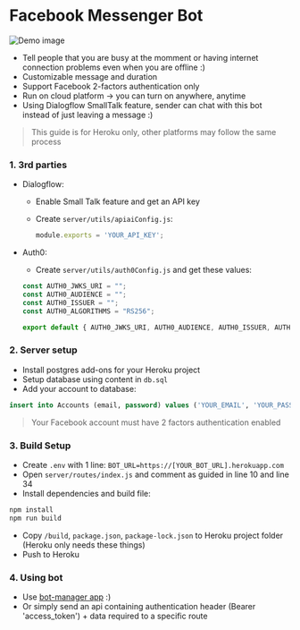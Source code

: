 # Facebook Messenger Bot
![Demo image](https://image.ibb.co/gakSO8/Screenshot_from_2018_05_19_23_27_50.png)
<br/>
- Tell people that you are busy at the momment or having internet connection problems even when you are offline :)
- Customizable message and duration
- Support Facebook 2-factors authentication only
- Run on cloud platform -> you can turn on anywhere, anytime
- Using Dialogflow SmallTalk feature, sender can chat with this bot instead of just leaving a message :)
>This guide is for Heroku only, other platforms may follow the same process

### 1. 3rd parties

* Dialogflow:
	* Enable Small Talk feature and get an API key
	* Create ```server/utils/apiaiConfig.js```:

		```javascript
        module.exports = 'YOUR_API_KEY';
        ```
* Auth0:
	* Create ```server/utils/auth0Config.js``` and get these values:

    ```javascript
    const AUTH0_JWKS_URI = "";
	const AUTH0_AUDIENCE = "";
	const AUTH0_ISSUER = "";
	const AUTH0_ALGORITHMS = "RS256";

	export default { AUTH0_JWKS_URI, AUTH0_AUDIENCE, AUTH0_ISSUER, AUTH0_ALGORITHMS }
    ```

### 2. Server setup

- Install postgres add-ons for your Heroku project
- Setup database using content in ```db.sql```
- Add your account to database:
```sql
insert into Accounts (email, password) values ('YOUR_EMAIL', 'YOUR_PASSWORD');
```
>Your Facebook account must have 2 factors authentication enabled

### 3. Build Setup
- Create ```.env``` with 1 line: ```BOT_URL=https://[YOUR_BOT_URL].herokuapp.com```
- Open ```server/routes/index.js``` and comment as guided in line 10 and line 34
- Install dependencies and build file:
``` bash
npm install
npm run build
```
- Copy ```/build```, ```package.json```, ```package-lock.json``` to Heroku project folder (Heroku only needs these things)
- Push to Heroku

### 4. Using bot
- Use [bot-manager app](https://github.com/duchunter/bot-manager) :)
- Or simply send an api containing authentication header (Bearer 'access_token') + data required to a specific route
